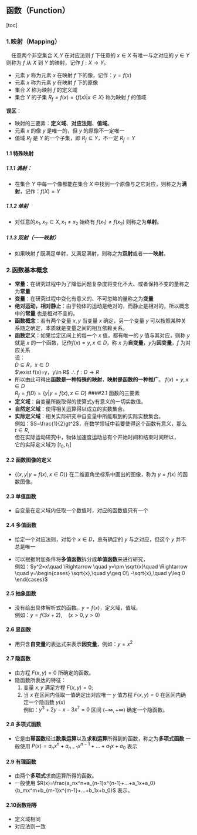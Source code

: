 ## 函数（Function）
[toc]

### 1.映射（Mapping）

&emsp;任意两个非空集合 $X,Y$ 在对应法则 $f$ 下任意的 $x\in X$ 有唯一与之对应的 $y\in Y$ 则称为 $f$ 从 $X$ 到 $Y$ 的映射，记作 $f:X\rightarrow Y$。

* 元素 $y$ 称为元素 $x$ 在映射 $f$ 下的像，记作：$y=f(x)$
* 元素 $x$ 称为元素 $y$ 在映射 $f$ 下的原像
* 集合 $X$ 称为映射 $f$ 的定义域
* 集合 $Y$ 的子集 $R_f=f(x)=\{f(x)|x\in X\}$ 称为映射 $f$ 的值域

**误区**：
* 映射的三要素：**定义域**、**对应法则**、**值域**。
* 元素 $x$ 的像 $y$ 是唯一的，但 $y$ 的原像不一定唯一
* 值域 $R_f$ 是 $Y$ 的一个子集，即 $R_f\subseteq Y$，不一定 $R_f=Y$

#### 1.1 特殊映射
##### 1.1.1 满射：
* 在集合 $Y$ 中每一个像都能在集合 $X$ 中找到一个原像与之它对应，则称之为**满射**，记作：$f(X)=Y$ 

##### 1.1.2 单射
* 对任意的$x_1,x_2\in X,x_1\neq x_2$ 始终有 $f(x_1)\neq f(x_2)$ 则称之为**单射**。

##### 1.1.3 双射（一一映射）
* 如果映射 $f$ 既满足单射，又满足满射，则称之为**双射**或者**一一映射**。

### 2.函数基本概念

* **常量**：在研究过程中为了降低问题复杂度将变化不大、或者保持不变的量称之为**常量**
* **变量**：在研究过程中变化有意义的、不可忽略的量称之为**变量**
* **绝对运动，相对静止**：由于物体的运动是绝对的，而静止是相对的，所以概念中的**常量** 也是相对不变的。
* **函数概念**：若有两个变量 $x,y$ 当变量 $x$ 确定，另一个变量 $y$ 可以按照某种关系随之确定，本质就是变量之间的相互依赖关系。
* **函数定义**：如果给定区间上的每一个 $x$ 值，都有唯一的 $y$ 值与其对应，则称 $y$ 就是 $x$ 的一个函数，记作$f(x)=y,x\in D$，称 $x$ 为**自变量**，$y$为**因变量**，$f$ 为对应关系  
设：  
$D\subseteq R$，$x\in D$  
$\exist f(x)=y，y\in R$
$\therefore f:D\rightarrow R$
* 所以由此可得出**函数是一种特殊的映射**，**映射是函数的一种推广**。
$f(x)=y,x\in D$  
$R_f=f(D)=\{y|y=f(x),x\in D\}$
####2.1 函数的三要素
* **定义域**：自变量所能取得的使算式y有意义的一切实数值。
* **自然定义域**：使得相关运算得以成立的实数集合。
* **实际定义域**：相关实际研究中自变量中所能取到的实际实数集合。  
例如：$S=\frac{1}{2}gt^2$，在数学领域中若要使得这个函数有意义，那么 $t\in R$,  
但在实际运动研究中，物体加速度运动总有个开始时间和结束时间所以，  
它的实际定义域为 $[t_0,t_1]$

#### 2.2 函数图像的定义

* $\{(x,y|y=f(x),x\in D)\}$ 在二维直角坐标系中画出的图像，称为 $y=f(x)$ 的函数图像。

#### 2.3 单值函数

* 自变量在定义域内任取一个数值时，对应的函数值只有一个

#### 2.4 多值函数

* 给定一个对应法则，对每个 $x\in D$，总有确定的 $y$ 与之对应，但这个 $y$ 并不总是唯一

* 可以根据附加条件将**多值函数**拆分成**单值函数**来进行研究，  
例如：$y^2=x\quad
\Rightarrow \quad y=\pm \sqrt{x}\quad
\Rightarrow \quad 
 y=\begin{cases}
\sqrt{x},\quad y\geq 0\\
-\sqrt{x},\quad y\leq 0
\end{cases}$

#### 2.5 抽象函数
* 没有给出具体解析式的函数。$y=f(x)$，定义域，值域。  
例如：$y=f(3x+2),\quad (x>0,y>0)$

#### 2.6 显函数
* 用只含**自变量**的表达式来表示**因变量**，例如：$y=x^2$
#### 2.7 隐函数
* 由方程 $F(x,y)=0$ 所确定的函数。
* 隐函数所表达的特征：  
  1. 变量 $x,y$ 满足方程 $F(x,y)=0$;
  2. 当 $x$ 在区间内任取一值确定出对应唯一 $y$ 值方程 $F(x,y)=0$ 在区间内确定一个隐函数 $y(x)$  
例如：$y^3+2y-x-3x^7=0$ 区间 $(-\infty,+\infty)$ 确定一个隐函数。
#### 2.8 多项式函数
* 它是由**幂函数**经过**数乘运算**以及**求和运算**所得到的函数，称之为**多项式函数** 一般使用 $P(x)=a_nx^n+a_{n-1}x^{n-1}+...+a_1x+a_0$ 表示
#### 2.9 有理函数
* 由两个**多项式**求商运算所得的函数。
* 一般使用 $R(x)=\frac{a_nx^n+a_{n-1}x^{n-1}+...+a_1x+a_0}{b_mx^m+b_{m-1}x^{m-1}+...+b_1x+b_0}$ 表示。
#### 2.10函数相等
* 定义域相同
* 对应法则一致
